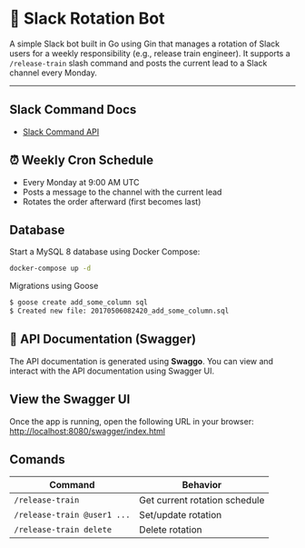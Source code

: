 # 🚂 Slack Rotation Bot

A simple Slack bot built in Go using Gin that manages a rotation of Slack users for a weekly responsibility (e.g., release train engineer). It supports a `/release-train` slash command and posts the current lead to a Slack channel every Monday.

---

## Slack Command Docs

- [Slack Command API](https://api.slack.com/interactivity/slash-commands)

## ⏰ Weekly Cron Schedule

- Every Monday at 9:00 AM UTC
- Posts a message to the channel with the current lead
- Rotates the order afterward (first becomes last)

## Database

Start a MySQL 8 database using Docker Compose:

```bash
docker-compose up -d
```

Migrations using Goose

```bash
$ goose create add_some_column sql
$ Created new file: 20170506082420_add_some_column.sql
```

## 📝 API Documentation (Swagger)

The API documentation is generated using **Swaggo**. You can view and interact with the API documentation using Swagger UI.

## View the Swagger UI

Once the app is running, open the following URL in your browser: [http://localhost:8080/swagger/index.html](http://localhost:8080/swagger/index.html)

## Comands

| Command                     | Behavior                      |
| --------------------------- | ----------------------------- |
| `/release-train`            | Get current rotation schedule |
| `/release-train @user1 ...` | Set/update rotation           |
| `/release-train delete`     | Delete rotation               |
